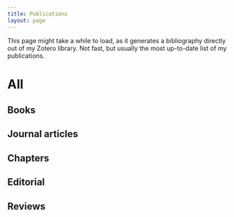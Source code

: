 ```yaml
---
title: Publications 
layout: page
---
```


This page might take a while to load, as it generates a bibliography directly out of my Zotero library. Not fast, but usually the most up-to-date list of my publications.

# All
<script src="http://bibbase.org/show?bib=mackenzie.bib&jsonp=1 "></script> 

## Books

<script src="http://bibbase.org/show?bib=https%3A%2F%2Fapi.zotero.org%2Fusers%2F29527%2Fcollections%2F2CTSQS6E%2Fitems%3Fkey%3DS3GobiioCxSdElCoDrZVcVoD%26format%3Dbibtex%26limit%3D100&jsonp=1"></script> 

## Journal articles

<script src="http://bibbase.org/show?bib=https%3A%2F%2Fapi.zotero.org%2Fusers%2F29527%2Fcollections%2FZKIJGDGN%2Fitems%3Fkey%3DS3GobiioCxSdElCoDrZVcVoD%26format%3Dbibtex%26limit%3D100&jsonp=1"></script> 

## Chapters

<script src="http://bibbase.org/show?bib=https%3A%2F%2Fapi.zotero.org%2Fusers%2F29527%2Fcollections%2FUKEQV3FC%2Fitems%3Fkey%3DS3GobiioCxSdElCoDrZVcVoD%26format%3Dbibtex%26limit%3D100&jsonp=1"></script> 

## Editorial

<script src="http://bibbase.org/show?bib=https%3A%2F%2Fapi.zotero.org%2Fusers%2F29527%2Fcollections%2FQTTC6UFC%2Fitems%3Fkey%3DS3GobiioCxSdElCoDrZVcVoD%26format%3Dbibtex%26limit%3D100&jsonp=1"></script> 

## Reviews

<script src="http://bibbase.org/show?bib=https%3A%2F%2Fapi.zotero.org%2Fusers%2F29527%2Fcollections%2FSV9STP6R%2Fitems%3Fkey%3DS3GobiioCxSdElCoDrZVcVoD%26format%3Dbibtex%26limit%3D100&jsonp=1"></script> 

